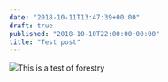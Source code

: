 ```yaml
---
date: "2018-10-11T13:47:39+00:00"
draft: true
published: "2018-10-10T22:00:00+00:00"
title: "Test post"
---
```


![](/uploads/IMG_1088-.jpg)This is a test of forestry
